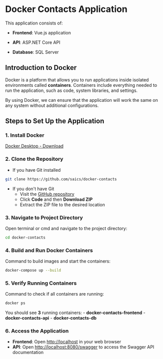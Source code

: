 # Docker Contacts Application

  

This application consists of:

  

-  **Frontend**: Vue.js application

-  **API**: ASP.NET Core API

-  **Database**: SQL Server

## Introduction to Docker


Docker is a platform that allows you to run applications inside isolated environments called **containers**. Containers include everything needed to run the application, such as code, system libraries, and settings.


By using Docker, we can ensure that the application will work the same on any system without additional configurations.
  
## Steps to Set Up the Application

  

### 1. Install Docker

  

[Docker Desktop - Download](https://www.docker.com/products/docker-desktop)

  

### 2. Clone the Repository

- If you have Git installed
```bash
git clone https://github.com/saics/docker-contacts
```
- If you don't have Git
	- Visit the [GitHub repository](https://github.com/saics/docker-contacts)
	- Click **Code** and then **Download ZIP**
	- Extract the ZIP file to the desired location
### 3. Navigate to Project Directory
Open terminal or cmd and navigate to the project directory:
```bash
cd docker-contacts
```
### 4. Build and Run Docker Containers
Command to build images and start the containers:
```bash
docker-compose up --build
```
### 5. Verify Running Containers
Command to check if all containers are running:
```bash
docker ps
```
You should see **3** running containers:
	- **docker-contacts-frontend**
	- **docker-contacts-api**
	- **docker-contacts-db**
### 6. Access the Application
-  **Frontend**: Open [http://localhost](http://localhost) in your web browser
- **API**: Open [http://localhost:8080/swagger](http://localhost:8080/swagger) to access the Swagger API documentation